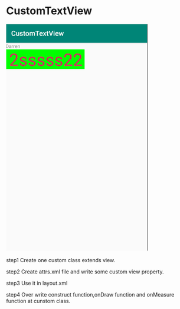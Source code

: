 # CustomTextView

![image](https://github.com/carlcarl001001/CustomTextView/blob/master/result.png)

step1 Create one custom class extends view.

step2 Create attrs.xml file and write some custom view property.

step3 Use it in layout.xml

step4 Over write construct function,onDraw function and onMeasure function at cunstom class.

